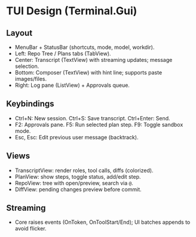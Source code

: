 # TUI Design (Terminal.Gui)

## Layout
- MenuBar + StatusBar (shortcuts, mode, model, workdir).
- Left: Repo Tree / Plans tabs (TabView).
- Center: Transcript (TextView) with streaming updates; message selection.
- Bottom: Composer (TextView) with hint line; supports paste images/files.
- Right: Log pane (ListView) + Approvals queue.

## Keybindings
- Ctrl+N: New session. Ctrl+S: Save transcript. Ctrl+Enter: Send.
- F2: Approvals pane. F5: Run selected plan step. F9: Toggle sandbox mode.
- Esc, Esc: Edit previous user message (backtrack).

## Views
- TranscriptView: render roles, tool calls, diffs (colorized).
- PlanView: show steps, toggle status, add/edit step.
- RepoView: tree with open/preview, search via `@`.
- DiffView: pending changes preview before commit.

## Streaming
- Core raises events (OnToken, OnToolStart/End); UI batches appends to avoid flicker.

